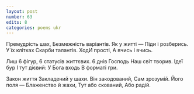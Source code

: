 ```yaml
---
layout: post
number: 63
edits: 8
categories: poems ukr
---
```


Премудрість шах,
Безмежність варіантів. 
Як у житті — 
Піди і розберись.
У їх клітках
Скарби талантів.
ХодИ прості,
А вчись і вчись.

Лиш 6 фігур,
6 статусів життєвих.
6 днів Господь
Наш світ творив.
Ідеї бур
І тут дієвий:
У Бога входь
В форматі гри.

Закон життя
Закладений у шахи.
Він закодований,
Сам зрозумій. 
Його поля —
Блаженство й жахи,
Тут або скований,
Або радій.
